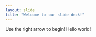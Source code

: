 ```yaml
---
layout: slide
title: "Welcome to our slide deck!"
---
```


Use the right arrow to begin!
Hello world!
